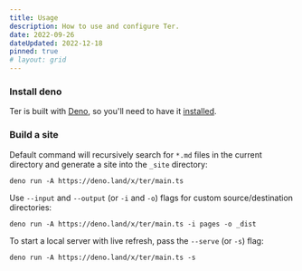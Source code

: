 ```yaml
---
title: Usage
description: How to use and configure Ter.
date: 2022-09-26
dateUpdated: 2022-12-18
pinned: true
# layout: grid
---
```


### Install deno

Ter is built with [Deno](https://deno.land/), so you'll need to have it
[installed](https://deno.land/manual/getting_started/installation).

### Build a site

Default command will recursively search for `*.md` files in the current
directory and generate a site into the `_site` directory:

```
deno run -A https://deno.land/x/ter/main.ts
```

Use `--input` and `--output` (or `-i` and `-o`) flags for custom
source/destination directories:

```
deno run -A https://deno.land/x/ter/main.ts -i pages -o _dist
```

To start a local server with live refresh, pass the `--serve` (or `-s`) flag:

```
deno run -A https://deno.land/x/ter/main.ts -s
```
